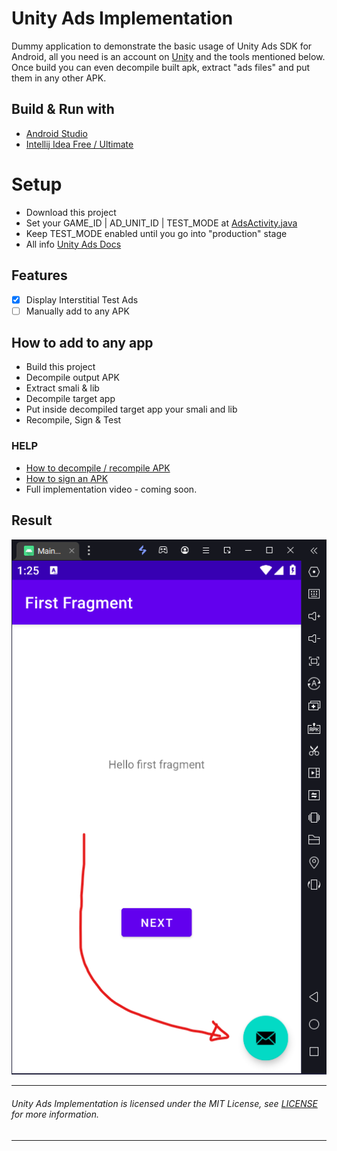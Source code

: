 # Unity Ads Implementation

Dummy application to demonstrate the basic usage of Unity Ads SDK for Android, all you need is an account on 
[Unity](https://dashboard.unity3d.com/gaming/login) and the tools mentioned below. Once build you can even decompile 
built apk, extract "ads files" and put them in any other APK.

## Build & Run with
- [Android Studio](https://developer.android.com/studio)
- [Intellij Idea Free / Ultimate](https://www.jetbrains.com/idea/)

# Setup
- Download this project
- Set your GAME_ID | AD_UNIT_ID | TEST_MODE at [AdsActivity.java](app/src/main/java/org/muffin/ads/AdsActivity.java)
- Keep TEST_MODE enabled until you go into "production" stage
- All info [Unity Ads Docs](https://docs.unity.com/ads/en-us/manual/UnityAdsHome)

## Features
- [x] Display Interstitial Test Ads
- [ ] Manually add to any APK

## How to add to any app
- Build this project
- Decompile output APK
- Extract smali & lib
- Decompile target app
- Put inside decompiled target app your smali and lib
- Recompile, Sign & Test

### HELP
- [How to decompile / recompile APK](https://youtu.be/xWU5Tk3MizY)
- [How to sign an APK](https://youtu.be/GwkQelv3cGk)
- Full implementation video - coming soon.

## Result

![click.png](img/click.png)
___
###### Unity Ads Implementation is licensed under the MIT License, see [LICENSE](license.txt) for more information.
___